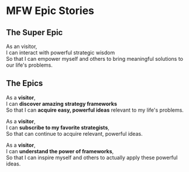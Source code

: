 # MFW Epic Stories

## The Super Epic

As an visitor,  
I can interact with powerful strategic wisdom  
So that I can empower myself and others to bring meaningful solutions to our life's problems.

## The Epics

As a **visitor**,  
I can **discover amazing strategy frameworks**  
So that I can **acquire easy, powerful ideas** relevant to my life's problems.

As a **visitor**,  
I can **subscribe to my favorite strategists**,  
So that can continue to acquire relevant, powerful ideas.

As a **visitor**,  
I can **understand the power of frameworks**,  
So that I can inspire myself and others to actually apply these powerful ideas.
